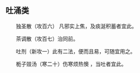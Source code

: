 ## 吐涌类


&emsp;&emsp;独圣散（攻百六） 凡邪实上焦，及痰涎积蓄者宜此。

&emsp;&emsp;茶调散（攻百七）治同前。

&emsp;&emsp;吐剂（新攻一）此有二法，便而且易，可随宜用之。

&emsp;&emsp;栀子豉汤（寒二十）伤寒烦热懊 ，当吐者宜此。

